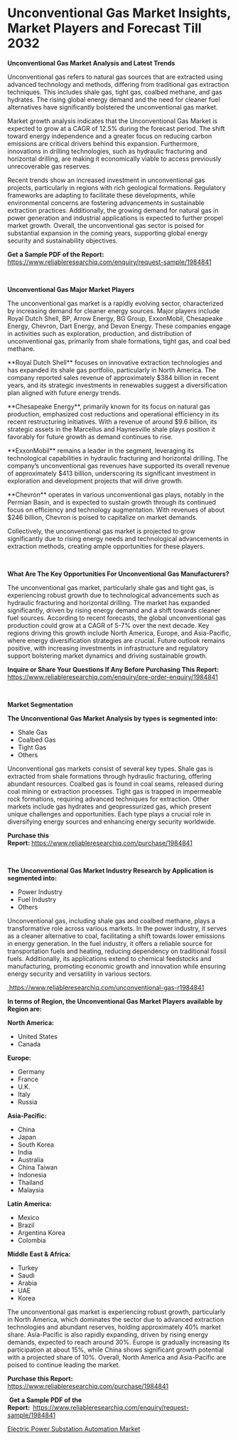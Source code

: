 <p><h1>Unconventional Gas Market Insights, Market Players and Forecast Till 2032</h1></p><p><strong>Unconventional Gas Market Analysis and Latest Trends</strong></p>
<p><p>Unconventional gas refers to natural gas sources that are extracted using advanced technology and methods, differing from traditional gas extraction techniques. This includes shale gas, tight gas, coalbed methane, and gas hydrates. The rising global energy demand and the need for cleaner fuel alternatives have significantly bolstered the unconventional gas market. </p><p>Market growth analysis indicates that the Unconventional Gas Market is expected to grow at a CAGR of 12.5% during the forecast period. The shift toward energy independence and a greater focus on reducing carbon emissions are critical drivers behind this expansion. Furthermore, innovations in drilling technologies, such as hydraulic fracturing and horizontal drilling, are making it economically viable to access previously unrecoverable gas reserves.</p><p>Recent trends show an increased investment in unconventional gas projects, particularly in regions with rich geological formations. Regulatory frameworks are adapting to facilitate these developments, while environmental concerns are fostering advancements in sustainable extraction practices. Additionally, the growing demand for natural gas in power generation and industrial applications is expected to further propel market growth. Overall, the unconventional gas sector is poised for substantial expansion in the coming years, supporting global energy security and sustainability objectives.</p></p>
<p><strong>Get a Sample PDF of the Report:&nbsp;</strong> <a href="https://www.reliableresearchiq.com/enquiry/request-sample/1984841?utm_campaign=2251&utm_medium=2&utm_source=Github&utm_content=ia&utm_term=13022025&utm_id=unconventional-gas">https://www.reliableresearchiq.com/enquiry/request-sample/1984841</a></p>
<p>&nbsp;</p>
<p><strong>Unconventional Gas Major Market Players</strong></p>
<p><p>The unconventional gas market is a rapidly evolving sector, characterized by increasing demand for cleaner energy sources. Major players include Royal Dutch Shell, BP, Arrow Energy, BG Group, ExxonMobil, Chesapeake Energy, Chevron, Dart Energy, and Devon Energy. These companies engage in activities such as exploration, production, and distribution of unconventional gas, primarily from shale formations, tight gas, and coal bed methane.</p><p>**Royal Dutch Shell** focuses on innovative extraction technologies and has expanded its shale gas portfolio, particularly in North America. The company reported sales revenue of approximately $384 billion in recent years, and its strategic investments in renewables suggest a diversification plan aligned with future energy trends.</p><p>**Chesapeake Energy**, primarily known for its focus on natural gas production, emphasized cost reductions and operational efficiency in its recent restructuring initiatives. With a revenue of around $9.6 billion, its strategic assets in the Marcellus and Haynesville shale plays position it favorably for future growth as demand continues to rise.</p><p>**ExxonMobil** remains a leader in the segment, leveraging its technological capabilities in hydraulic fracturing and horizontal drilling. The company’s unconventional gas revenues have supported its overall revenue of approximately $413 billion, underscoring its significant investment in exploration and development projects that will drive growth.</p><p>**Chevron** operates in various unconventional gas plays, notably in the Permian Basin, and is expected to sustain growth through its continued focus on efficiency and technology augmentation. With revenues of about $246 billion, Chevron is poised to capitalize on market demands.</p><p>Collectively, the unconventional gas market is projected to grow significantly due to rising energy needs and technological advancements in extraction methods, creating ample opportunities for these players.</p></p>
<p>&nbsp;</p>
<p><strong>What Are The Key Opportunities For Unconventional Gas Manufacturers?</strong></p>
<p><p>The unconventional gas market, particularly shale gas and tight gas, is experiencing robust growth due to technological advancements such as hydraulic fracturing and horizontal drilling. The market has expanded significantly, driven by rising energy demand and a shift towards cleaner fuel sources. According to recent forecasts, the global unconventional gas production could grow at a CAGR of 5-7% over the next decade. Key regions driving this growth include North America, Europe, and Asia-Pacific, where energy diversification strategies are crucial. Future outlook remains positive, with increasing investments in infrastructure and regulatory support bolstering market dynamics and driving sustainable growth.</p></p>
<p><strong>Inquire or Share Your Questions If Any Before Purchasing This Report:</strong> <a href="https://www.reliableresearchiq.com/enquiry/pre-order-enquiry/1984841?utm_campaign=2251&utm_medium=2&utm_source=Github&utm_content=ia&utm_term=13022025&utm_id=unconventional-gas">https://www.reliableresearchiq.com/enquiry/pre-order-enquiry/1984841</a></p>
<p>&nbsp;</p>
<p><strong>Market Segmentation</strong></p>
<p><strong>The Unconventional Gas Market Analysis by types is segmented into:</strong></p>
<p><ul><li>Shale Gas</li><li>Coalbed Gas</li><li>Tight Gas</li><li>Others</li></ul></p>
<p><p>Unconventional gas markets consist of several key types. Shale gas is extracted from shale formations through hydraulic fracturing, offering abundant resources. Coalbed gas is found in coal seams, released during coal mining or extraction processes. Tight gas is trapped in impermeable rock formations, requiring advanced techniques for extraction. Other markets include gas hydrates and geopressurized gas, which present unique challenges and opportunities. Each type plays a crucial role in diversifying energy sources and enhancing energy security worldwide.</p></p>
<p><strong>Purchase this Report:&nbsp;</strong><a href="https://www.reliableresearchiq.com/purchase/1984841?utm_campaign=2251&utm_medium=2&utm_source=Github&utm_content=ia&utm_term=13022025&utm_id=unconventional-gas">https://www.reliableresearchiq.com/purchase/1984841</a></p>
<p>&nbsp;</p>
<p><strong>The Unconventional Gas Market Industry Research by Application is segmented into:</strong></p>
<p><ul><li>Power Industry</li><li>Fuel Industry</li><li>Others</li></ul></p>
<p><p>Unconventional gas, including shale gas and coalbed methane, plays a transformative role across various markets. In the power industry, it serves as a cleaner alternative to coal, facilitating a shift towards lower emissions in energy generation. In the fuel industry, it offers a reliable source for transportation fuels and heating, reducing dependency on traditional fossil fuels. Additionally, its applications extend to chemical feedstocks and manufacturing, promoting economic growth and innovation while ensuring energy security and versatility in various sectors.</p></p>
<p><a href="https://www.reliableresearchiq.com/unconventional-gas-r1984841?utm_campaign=2251&utm_medium=2&utm_source=Github&utm_content=ia&utm_term=13022025&utm_id=unconventional-gas">&nbsp;https://www.reliableresearchiq.com/unconventional-gas-r1984841</a></p>
<p><strong>In terms of Region, the Unconventional Gas Market Players available by Region are:</strong></p>
<p>
    <p> <strong> North America: </strong>
        <ul>
            <li>United States</li>
            <li>Canada</li>
        </ul>
        </p> 
    <p> <strong> Europe: </strong>
        <ul>
            <li>Germany</li>
            <li>France</li>
            <li>U.K.</li>
            <li>Italy</li>
            <li>Russia</li>
        </ul>
        </p> 
    <p> <strong> Asia-Pacific: </strong>
        <ul>
            <li>China</li>
            <li>Japan</li>
            <li>South Korea</li>
            <li>India</li>
            <li>Australia</li>
            <li>China Taiwan</li>
            <li>Indonesia</li>
            <li>Thailand</li>
            <li>Malaysia</li>
        </ul>
        </p> 
    <p> <strong> Latin America: </strong>
        <ul>
            <li>Mexico</li>
            <li>Brazil</li>
            <li>Argentina Korea</li>
            <li>Colombia</li>
        </ul>
        </p> 
    <p> <strong> Middle East & Africa: </strong>
        <ul>
            <li>Turkey</li>
            <li>Saudi</li>
            <li>Arabia</li>
            <li>UAE</li>
            <li>Korea</li>
        </ul>
    </p>
    </p>
<p><p>The unconventional gas market is experiencing robust growth, particularly in North America, which dominates the sector due to advanced extraction technologies and abundant reserves, holding approximately 40% market share. Asia-Pacific is also rapidly expanding, driven by rising energy demands, expected to reach around 30%. Europe is gradually increasing its participation at about 15%, while China shows significant growth potential with a projected share of 10%. Overall, North America and Asia-Pacific are poised to continue leading the market.</p></p>
<p><strong>Purchase this Report: </strong><a href="https://www.reliableresearchiq.com/purchase/1984841?utm_campaign=2251&utm_medium=2&utm_source=Github&utm_content=ia&utm_term=13022025&utm_id=unconventional-gas">https://www.reliableresearchiq.com/purchase/1984841</a></p>
<p>&nbsp;<strong>Get a Sample PDF of the Report:&nbsp;&nbsp;</strong><a href="https://www.reliableresearchiq.com/enquiry/request-sample/1984841?utm_campaign=2251&utm_medium=2&utm_source=Github&utm_content=ia&utm_term=13022025&utm_id=unconventional-gas">https://www.reliableresearchiq.com/enquiry/request-sample/1984841</a></p>
<p><strong></strong></p>
<p><p><a href="https://github.com/AngelaWalsh696/Market-Research-Report-List-1/blob/main/electric-power-substation-automation-market.md?utm_campaign=2251&utm_medium=2&utm_source=Github&utm_content=ia&utm_term=13022025&utm_id=unconventional-gas">Electric Power Substation Automation Market</a></p></p>